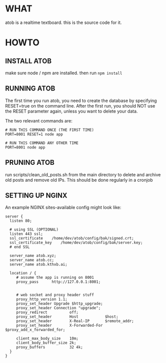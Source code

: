 

WHAT
====

atob is a realtime textboard. this is the source code for it.



HOWTO
=====

INSTALL ATOB
------------

make sure node / npm are installed. then run `npm install`


RUNNING ATOB
------------

The first time you run atob, you need to create the database by specifying
RESET=true on the command line. After the first run, you should NOT use
the RESET parameter again, unless you want to delete your data. 


The two relevant commands are:


    # RUN THIS COMMAND ONCE (THE FIRST TIME)
    PORT=8001 RESET=1 node app 

    # RUN THIS COMMAND ANY OTHER TIME
    PORT=8001 node app

PRUNING ATOB
------------

run scripts/clean\_old\_posts.sh from the main directory to delete and archive
old posts and remove old IPs. This should be done regularly in a cronjob

SETTING UP NGINX
----------------


An example NGINX sites-available config might look like:

    server {
      listen 80;

      # using SSL (OPTIONAL)
      listen 443 ssl;
      ssl_certificate    /home/dev/atob/config/bak/signed.crt;
      ssl_certificate_key    /home/dev/atob/config/bak/server.key;
      # end SSL

      server_name atob.xyz;
      server_name atob.cc;
      server_name atob.kthxb.ai;

      location / {
         # assume the app is running on 8001
         proxy_pass      http://127.0.0.1:8001;


         # web socket and proxy header stuff
         proxy_http_version 1.1;
         proxy_set_header Upgrade $http_upgrade;
         proxy_set_header Connection "upgrade";
         proxy_redirect          off;
         proxy_set_header        Host            $host;
         proxy_set_header        X-Real-IP       $remote_addr;
         proxy_set_header        X-Forwarded-For $proxy_add_x_forwarded_for;

         client_max_body_size    10m;
         client_body_buffer_size 2k;
         proxy_buffers           32 4k;
      }
    }

